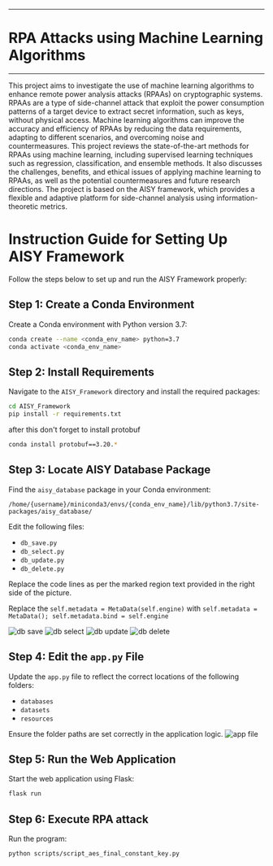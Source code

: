 ___
# RPA Attacks using Machine Learning Algorithms
___

This project aims to investigate the use of machine learning algorithms to enhance remote power analysis attacks (RPAAs) on cryptographic systems. RPAAs are a type of side-channel attack that exploit the power consumption patterns of a target device to extract secret information, such as keys, without physical access. Machine learning algorithms can improve the accuracy and efficiency of RPAAs by reducing the data requirements, adapting to different scenarios, and overcoming noise and countermeasures. This project reviews the state-of-the-art methods for RPAAs using machine learning, including supervised learning techniques such as regression, classification, and ensemble methods. It also discusses the challenges, benefits, and ethical issues of applying machine learning to RPAAs, as well as the potential countermeasures and future research directions. The project is based on the AISY framework, which provides a flexible and adaptive platform for side-channel analysis using information-theoretic metrics.

# Instruction Guide for Setting Up AISY Framework

Follow the steps below to set up and run the AISY Framework properly:

## Step 1: Create a Conda Environment
Create a Conda environment with Python version 3.7:
```bash
conda create --name <conda_env_name> python=3.7
conda activate <conda_env_name>
```

## Step 2: Install Requirements
Navigate to the `AISY_Framework` directory and install the required packages:
```bash
cd AISY_Framework
pip install -r requirements.txt
```

after this don't forget to install protobuf
```bash
conda install protobuf==3.20.*
```

## Step 3: Locate AISY Database Package
Find the `aisy_database` package in your Conda environment:
```
/home/{username}/miniconda3/envs/{conda_env_name}/lib/python3.7/site-packages/aisy_database/
```
Edit the following files:
- `db_save.py`
- `db_select.py`
- `db_update.py`
- `db_delete.py`

Replace the code lines as per the marked region text provided in the right side of the picture.

Replace the `self.metadata = MetaData(self.engine)` with `self.metadata = MetaData(); self.metadata.bind = self.engine`

![db save](https://github.com/user-attachments/assets/f6dcaadd-0208-41d8-904c-e46964472e15)
![db select](https://github.com/user-attachments/assets/f73fbdad-133f-4832-8082-17362716808c)
![db update](https://github.com/user-attachments/assets/1ca71c95-a40b-49ec-ad0b-40163539889b)
![db delete](https://github.com/user-attachments/assets/f6c848f2-3633-4ec9-8da2-b72ba72064b1)


## Step 4: Edit the `app.py` File
Update the `app.py` file to reflect the correct locations of the following folders:
- `databases`
- `datasets`
- `resources`

Ensure the folder paths are set correctly in the application logic.
![app file](https://github.com/user-attachments/assets/d46ea52b-87c8-4ed2-9f1c-db868a8895bd)

## Step 5: Run the Web Application
Start the web application using Flask:
```bash
flask run
```

## Step 6: Execute RPA attack 
Run the program:
```bash
python scripts/script_aes_final_constant_key.py
```
